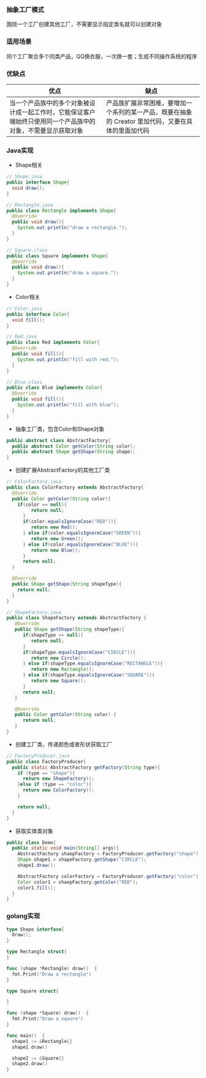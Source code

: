 ### 抽象工厂模式
围绕一个工厂创建其他工厂，不需要显示指定类名就可以创建对象

### 适用场景
同个工厂聚合多个同类产品，QQ换衣服，一次换一套；生成不同操作系统的程序

### 优缺点
优点| 缺点
-|-
当一个产品族中的多个对象被设计成一起工作时，它能保证客户端始终只使用同一个产品族中的对象，不需要显示获取对象 | 产品族扩展非常困难，要增加一个系列的某一产品，既要在抽象的 Creator 里加代码，又要在具体的里面加代码

### Java实现
- Shape相关
```Java
// Shape.java
public interface Shape{
  void draw();
}
```

```Java
// Rectangle.java
public class Rectangle implements Shape{
  @Override
  public void draw(){
    System.out.println("draw a rectangle.");
  }
}
```

```Java
// Square.class
public class Square implements Shape{
  @Override
  public void draw(){
    System.out.println("draw a square.");
  }
}
```

- Color相关
```Java
// Color.java
public interface Color{
  void fill();
}
```

```Java
// Red.java
public class Red implements Color{
  @Override
  public void fill(){
    System.out.println("fill with red.");
  }
}
```

```Java
// Blue.class
public class Blue implements Color{
  @Override
  public void fill(){
    System.out.println("fill with blue");
  }
}
```

- 抽象工厂类，包含Color和Shape对象
```Java
public abstract class AbstractFactory{
  public abstract Color getColor(String color);
  public abstract Shape getShape(String shape);
}
```

- 创建扩展AbstractFactory的其他工厂类
```Java
// ColorFactory.java
public class ColorFactory extends AbstractFactory{
  @Override
  public Color getColor(String color){
    if(color == null){
         return null;
      }        
      if(color.equalsIgnoreCase("RED")){
         return new Red();
      } else if(color.equalsIgnoreCase("GREEN")){
         return new Green();
      } else if(color.equalsIgnoreCase("BLUE")){
         return new Blue();
      }
      return null;
  }

  @Override
  public Shape getShape(String shapeType){
    return null;
  }
}
```

```Java
// ShapeFactory.java
public class ShapeFactory extends AbstractFactory {
   @Override
   public Shape getShape(String shapeType){
      if(shapeType == null){
         return null;
      }        
      if(shapeType.equalsIgnoreCase("CIRCLE")){
         return new Circle();
      } else if(shapeType.equalsIgnoreCase("RECTANGLE")){
         return new Rectangle();
      } else if(shapeType.equalsIgnoreCase("SQUARE")){
         return new Square();
      }
      return null;
   }

   @Override
   public Color getColor(String color) {
      return null;
   }
}
```

- 创建工厂类，传递颜色或者形状获取工厂
```Java
// FactoryProducer.java
public class FactoryProducer{
  public static AbstractFactory getFactory(String type){
    if (type == "shape"){
      return new ShapeFactory();
    }else if (type == "color"){
      return new ColorFactory();
    }

    return null;
  }
}
```

- 获取实体类对象
```Java
public class Demo{
  public static void main(String[] args){
    AbstractFactory shaepFactory = FactoryProducer.getFactory("shape");
    Shape shape1 = shapeFactory.getShape("CIRCLE");
    shape1.draw();

    AbstractFactory colorFactory = FactoryProducer.getFactory("color");
    Color color1 = shaepFactory.getColor("RED");
    color1.fill();
  }
}
```

### golang实现

```go
type Shape interface{
  draw();
}

type Rectangle struct{  
}

func (shape *Rectangle) draw()  {
  fmt.Print("Draw a rectangle")
}

type Square struct{

}

func (shape *Square) draw()  {
  fmt.Print("Draw a sqaure")
}

func main()  {
  shape1 := &Rectangle{}
  shape1.draw()

  shape2 := &Square{}
  shape2.draw()
}
```
